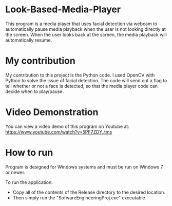 # Look-Based-Media-Player

This program is a media player that uses facial detection via webcam to automatically pause media playback when the user is not looking directly at the screen. When the user looks back at the screen, the media playback will automatically resume.

# My contribution

My contribution to this project is the Python code. I used OpenCV with Python to solve the issue of facial detection. The code will send out a flag to tell whether or not a face is detected, so that the media player code can decide when to play/pause.

# Video Demonstration

You can view a video demo of this program on Youtube at: https://www.youtube.com/watch?v=5PF7ZDY_tms

# How to run
Program is designed for Windows systems and must be run on Windows 7 or newer.

To run the application:
- Copy all of the contents of the Release directory to the desired location.
- Then simply run the "SofwareEngineeringProj.exe" executable
